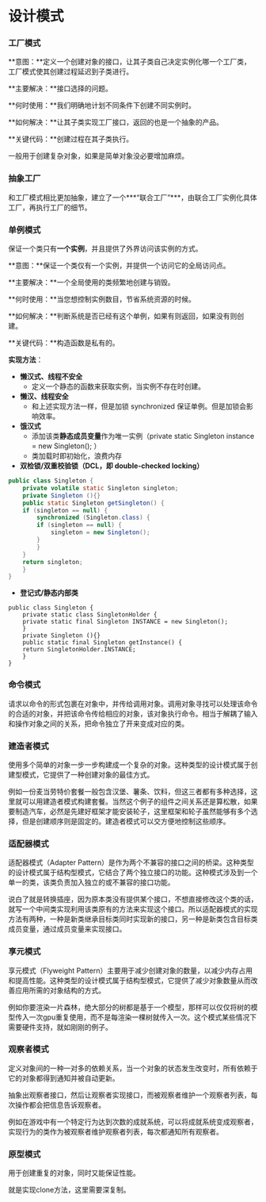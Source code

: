 # 设计模式

### 工厂模式

**意图：**定义一个创建对象的接口，让其子类自己决定实例化哪一个工厂类，工厂模式使其创建过程延迟到子类进行。

**主要解决：**接口选择的问题。

**何时使用：**我们明确地计划不同条件下创建不同实例时。

**如何解决：**让其子类实现工厂接口，返回的也是一个抽象的产品。

**关键代码：**创建过程在其子类执行。

一般用于创建复杂对象，如果是简单对象没必要增加麻烦。



### 抽象工厂

和工厂模式相比更加抽象，建立了一个***“联合工厂”***，由联合工厂实例化具体工厂，再执行工厂的细节。



### 单例模式

保证一个类只有**一个实例**，并且提供了外界访问该实例的方式。

**意图：**保证一个类仅有一个实例，并提供一个访问它的全局访问点。

**主要解决：**一个全局使用的类频繁地创建与销毁。

**何时使用：**当您想控制实例数目，节省系统资源的时候。

**如何解决：**判断系统是否已经有这个单例，如果有则返回，如果没有则创建。

**关键代码：**构造函数是私有的。

**实现方法**：

- **懒汉式、线程不安全**
  - 定义一个静态的函数来获取实例，当实例不存在时创建。
- **懒汉、线程安全**
  - 和上述实现方法一样，但是加锁 synchronized 保证单例。但是加锁会影响效率。
- **饿汉式**
  - 添加该类**静态成员变量**作为唯一实例（private static Singleton instance = new Singleton();  ）
  - 类加载时即初始化，浪费内存
- **双检锁/双重校验锁（DCL，即 double-checked locking）**

```Java
public class Singleton {  
    private volatile static Singleton singleton;  
    private Singleton (){}  
    public static Singleton getSingleton() {  
    if (singleton == null) {  
        synchronized (Singleton.class) {  
        if (singleton == null) {  
            singleton = new Singleton();  
        }  
        }  
    }  
    return singleton;  
    }  
}
```

- **登记式/静态内部类**

```
public class Singleton {  
    private static class SingletonHolder {  
    private static final Singleton INSTANCE = new Singleton();  
    }  
    private Singleton (){}  
    public static final Singleton getInstance() {  
    return SingletonHolder.INSTANCE;  
    }  
}
```





### 命令模式

请求以命令的形式包裹在对象中，并传给调用对象。调用对象寻找可以处理该命令的合适的对象，并把该命令传给相应的对象，该对象执行命令。相当于解耦了输入和操作对象之间的关系，把命令独立了开来变成对应的类。



###  建造者模式

使用多个简单的对象一步一步构建成一个复杂的对象。这种类型的设计模式属于创建型模式，它提供了一种创建对象的最佳方式。

例如一份麦当劳特价套餐一般包含汉堡、薯条、饮料，但这三者都有多种选择，这里就可以用建造者模式构建套餐。当然这个例子的组件之间关系还是算松散，如果要制造汽车，必然是先建好框架才能安装轮子，这里框架和轮子虽然能够有多个选择，但是创建顺序则是固定的。建造者模式可以交方便地控制这些顺序。



### 适配器模式

适配器模式（Adapter Pattern）是作为两个不兼容的接口之间的桥梁。这种类型的设计模式属于结构型模式，它结合了两个独立接口的功能。这种模式涉及到一个单一的类，该类负责加入独立的或不兼容的接口功能。

说白了就是转换插座，因为原本类没有提供某个接口，不想直接修改这个类的话，就写一个中间类实现利用该类原有的方法来实现这个接口。所以适配器模式的实现方法有两种，一种是新类继承目标类同时实现新的接口，另一种是新类包含目标类成员变量，通过成员变量来实现接口。



### 享元模式

享元模式（Flyweight Pattern）主要用于减少创建对象的数量，以减少内存占用和提高性能。这种类型的设计模式属于结构型模式，它提供了减少对象数量从而改善应用所需的对象结构的方式。

例如你要渲染一片森林，绝大部分的树都是基于一个模型，那样可以仅仅将树的模型传入一次gpu重复使用，而不是每渲染一棵树就传入一次。这个模式某些情况下需要硬件支持，就如刚刚的例子。



### 观察者模式

定义对象间的一种一对多的依赖关系，当一个对象的状态发生改变时，所有依赖于它的对象都得到通知并被自动更新。

抽象出观察者接口，然后让观察者实现接口，而被观察者维护一个观察者列表，每次操作都会把信息告诉观察者。

例如在游戏中有一个特定行为达到次数的成就系统，可以将成就系统变成观察者，实现行为的类作为被观察者维护观察者列表，每次都通知所有观察者。



### 原型模式

用于创建重复的对象，同时又能保证性能。

就是实现clone方法，这里需要深复制。
